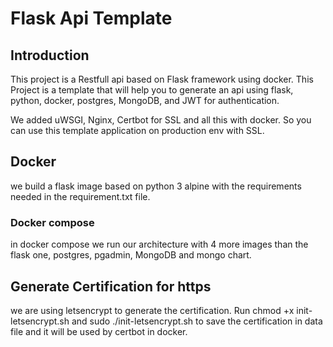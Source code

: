 # Flask Api Template
## Introduction
This project is a Restfull api based on Flask framework using docker.
This Project is a template that will help you to generate an api using flask, python, docker, postgres, MongoDB, and JWT for authentication.

We added uWSGI, Nginx, Certbot for SSL and all this with docker.
So you can use this template application on production env with SSL.
## Docker
we build a flask image based on python 3 alpine with the requirements needed in the requirement.txt file.
### Docker compose
in docker compose we run our architecture with 4 more images than the flask one,
postgres, pgadmin, MongoDB and mongo chart.
## Generate Certification for https
we are using letsencrypt to generate the certification.
Run chmod +x init-letsencrypt.sh and sudo ./init-letsencrypt.sh to save the certification in data file and it will be used by certbot in docker.
